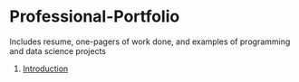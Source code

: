 # Professional-Portfolio
Includes resume, one-pagers of work done, and examples of programming and data science projects
1. [Introduction](#introduction)
